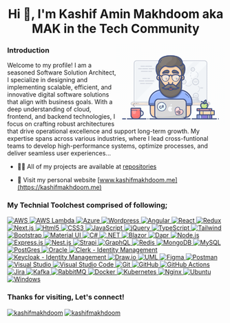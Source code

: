 <h1 align="center">Hi 👋, I'm Kashif Amin Makhdoom aka MAK in the Tech Community</h1>

<img align="right" alt="Coding" width="250" src="https://github.com/kashifmakhdoom/kashifmakhdoom/blob/main/programmer.gif" />
<h3 align="left">Introduction</h3>
<p align="left">
	Welcome to my profile! I am a seasoned Software Solution Architect, I specialize in designing and implementing scalable, 
	efficient, and innovative digital software solutions that align with business goals. With a deep understanding of cloud, 
	frontend, and backend technologies, I focus on crafting robust architectures that drive operational excellence and support 
	long-term growth. My expertise spans across various industries, where I lead cross-funtional teams to develop
        high-performance systems, optimize processes, and deliver seamless user experiences...
</p>

- 👨‍💻 All of my projects are available at [repositories](https://github.com/kashifmakhdoom?tab=repositories)

- 📄 Visit my personal website [www.kashifmakhdoom.me](https://kashifmakhdoom.me)
  
<h3 align="left">My Technial Toolchest comprised of following;</h3>
<p align="left">
  <a href="https://aws.amazon.com" target="_blank" rel="noreferrer"> 
  		<img src="https://skillicons.dev/icons?i=aws" alt="AWS" width="40" height="40"/> 
  	</a>
   <a href="https://aws.amazon.com/lambda" target="_blank" rel="noreferrer"> 
  		<img src="https://cdn.simpleicons.org/awslambda" alt="AWS Lambda" width="40" height="40"/> 
  	</a>
  <a href="https://azure.microsoft.com/en-us" target="_blank" rel="noreferrer"> 
  		<img src="https://skillicons.dev/icons?i=azure" alt="Azure" width="40" height="40"/> 
  	</a>
  <a href="https://wordpress.com" target="_blank" rel="noreferrer"> 
  		<img src="https://skillicons.dev/icons?i=wordpress" alt="Wordpress" width="40" height="40"/> 
  	</a>
	<a href="https://angular.dev/overview" target="_blank" rel="noreferrer"> 
  		<img src="https://skillicons.dev/icons?i=angular" alt="Angular" width="40" height="40"/> 
  	</a>
	<a href="https://react.dev" target="_blank" rel="noreferrer"> 
  		<img src="https://skillicons.dev/icons?i=react" alt="React" width="40" height="40"/> 
  	</a>
	<a href="https://redux.js.org" target="_blank" rel="noreferrer"> 
  		<img src="https://skillicons.dev/icons?i=redux" alt="Redux" width="40" height="40"/> 
  	</a>
	<a href="https://nextjs.org" target="_blank" rel="noreferrer"> 
  		<img src="https://skillicons.dev/icons?i=nextjs" alt="Next.js" width="40" height="40"/> 
  	</a>
	<a href="https://html.com/html5" target="_blank" rel="noreferrer"> 
  		<img src="https://cdn.simpleicons.org/html5" alt="Html5" width="40" height="40"/> 
  	</a>
	<a href="https://developer.mozilla.org/en-US/docs/Web/CSS" target="_blank" rel="noreferrer"> 
  		<img src="https://cdn.simpleicons.org/css3" alt="CSS3" width="40" height="40"/> 
  	</a>
	<a href="https://developer.mozilla.org/en-US/docs/Web/JavaScript" target="_blank" rel="noreferrer"> 
  		<img src="https://skillicons.dev/icons?i=js" alt="JavaScript" width="40" height="40"/> 
  	</a>
	<a href="https://jquery.com" target="_blank" rel="noreferrer"> 
  		<img src="https://skillicons.dev/icons?i=jquery" alt="jQuery" width="40" height="40"/> 
  	</a>
		<a href="https://www.typescriptlang.org" target="_blank" rel="noreferrer"> 
  		<img src="https://skillicons.dev/icons?i=ts" alt="TypeScript" width="40" height="40"/> 
  	</a>
	<a href="https://tailwindcss.com" target="_blank" rel="noreferrer"> 
  		<img src="https://skillicons.dev/icons?i=tailwind" alt="Tailwind" width="40" height="40"/> 
  	</a>
	<a href="https://getbootstrap.com" target="_blank" rel="noreferrer"> 
  		<img src="https://skillicons.dev/icons?i=bootstrap" alt="Bootstrap" width="40" height="40"/> 
  	</a>
	<a href="https://mui.com/material-ui/getting-started" target="_blank" rel="noreferrer"> 
  		<img src="https://skillicons.dev/icons?i=materialui" alt="Material UI" width="40" height="40"/> 
  	</a>
	<a href="https://learn.microsoft.com/en-us/dotnet/csharp" target="_blank" rel="noreferrer"> 
  		<img src="https://skillicons.dev/icons?i=cs" alt="C#" width="40" height="40"/> 
  	</a>
	<a href="https://dotnet.microsoft.com/en-us" target="_blank" rel="noreferrer"> 
  		<img src="https://skillicons.dev/icons?i=dotnet" alt=".NET" width="40" height="40"/> 
  	</a>
	<a href="https://dotnet.microsoft.com/en-us/apps/aspnet/web-apps/blazor" target="_blank" rel="noreferrer"> 
  		<img src="https://cdn.simpleicons.org/blazor" alt="Blazor" width="40" height="40"/> 
  	</a>
	<a href="https://dapr.io" target="_blank" rel="noreferrer"> 
  		<img src="https://cdn.simpleicons.org/dapr" alt="Dapr" width="40" height="40"/> 
  	</a>
	<a href="https://nodejs.org/en" target="_blank" rel="noreferrer"> 
  		<img src="https://skillicons.dev/icons?i=nodejs" alt="Node.js" width="40" height="40"/> 
  	</a>
	<a href="https://expressjs.com" target="_blank" rel="noreferrer"> 
  		<img src="https://skillicons.dev/icons?i=express" alt="Express.js" width="40" height="40"/> 
  	</a>
	<a href="https://nestjs.com" target="_blank" rel="noreferrer"> 
  		<img src="https://skillicons.dev/icons?i=nestjs" alt="Nest.js" width="40" height="40"/> 
  	</a>
	<a href="https://strapi.io" target="_blank" rel="noreferrer"> 
  		<img src="https://cdn.simpleicons.org/strapi" alt="Strapi" width="40" height="40"/> 
  	</a>
	<a href="https://graphql.org" target="_blank" rel="noreferrer"> 
  		<img src="https://skillicons.dev/icons?i=graphql" alt="GraphQL" width="40" height="40"/> 
  	</a>
	<a href="https://redis.io" target="_blank" rel="noreferrer"> 
  		<img src="https://skillicons.dev/icons?i=redis" alt="Redis" width="40" height="40"/> 
  	</a>
	<a href="https://www.mongodb.com" target="_blank" rel="noreferrer"> 
  		<img src="https://skillicons.dev/icons?i=mongodb" alt="MongoDB" width="40" height="40"/> 
  	</a>
	<a href="https://www.mysql.com" target="_blank" rel="noreferrer"> 
  		<img src="https://skillicons.dev/icons?i=mysql" alt="MySQL" width="40" height="40"/> 
  	</a>
	<a href="https://www.postgresql.org" target="_blank" rel="noreferrer"> 
  		<img src="https://skillicons.dev/icons?i=postgres" alt="PostGres" width="40" height="40"/> 
  	</a>
	<a href="https://www.oracle.com" target="_blank" rel="noreferrer"> 
  		<img src="https://cdn.simpleicons.org/oracle" alt="Oracle" width="40" height="40"/> 
  	</a>
		<a href="https://clerk.com" target="_blank" rel="noreferrer"> 
  		<img src="https://cdn.simpleicons.org/clerk" alt="Clerk - Identity Management" width="40" height="40"/> 
  	</a>
	<a href="https://www.keycloak.org" target="_blank" rel="noreferrer"> 
  		<img src="https://cdn.simpleicons.org/keycloak" alt="Keycloak - Identity Management" width="40" height="40"/> 
  	</a>
	<a href="https://app.diagrams.net" target="_blank" rel="noreferrer"> 
  		<img src="https://cdn.simpleicons.org/diagrams.net" alt="Draw.io" width="40" height="40"/> 
  	</a>
	<a href="https://www.uml.org" target="_blank" rel="noreferrer"> 
  		<img src="https://cdn.simpleicons.org/uml" alt="UML" width="40" height="40"/> 
  	</a>
	<a href="https://www.figma.com" target="_blank" rel="noreferrer"> 
  		<img src="https://skillicons.dev/icons?i=figma" alt="Figma" width="40" height="40"/> 
  	</a>
	<a href="https://www.postman.com" target="_blank" rel="noreferrer"> 
  		<img src="https://skillicons.dev/icons?i=postman" alt="Postman" width="40" height="40"/> 
  	</a>
	<a href="https://visualstudio.microsoft.com" target="_blank" rel="noreferrer"> 
  		<img src="https://skillicons.dev/icons?i=visualstudio" alt="Visual Studio" width="40" height="40"/> 
  	</a>
	<a href="https://code.visualstudio.com" target="_blank" rel="noreferrer"> 
  		<img src="https://skillicons.dev/icons?i=vscode" alt="Visual Studio Code" width="40" height="40"/> 
  	</a>
	<a href="https://git-scm.com" target="_blank" rel="noreferrer"> 
  		<img src="https://skillicons.dev/icons?i=git" alt="Git" width="40" height="40"/> 
  	</a>
	<a href="https://github.com" target="_blank" rel="noreferrer"> 
  		<img src="https://skillicons.dev/icons?i=github" alt="GitHub" width="40" height="40"/> 
  	</a>
	<a href="https://docs.github.com/en/actions" target="_blank" rel="noreferrer"> 
  		<img src="https://cdn.simpleicons.org/githubactions" alt="GitHub Actions" width="40" height="40"/> 
  	</a>
		<a href="https://www.atlassian.com/software/jira" target="_blank" rel="noreferrer"> 
  		<img src="https://cdn.simpleicons.org/jira" alt="Jira" width="40" height="40"/> 
  	</a>
	<a href="https://kafka.apache.org" target="_blank" rel="noreferrer"> 
  		<img src="https://skillicons.dev/icons?i=kafka" alt="Kafka" width="40" height="40"/> 
  	</a>
	<a href="https://www.rabbitmq.com" target="_blank" rel="noreferrer"> 
  		<img src="https://skillicons.dev/icons?i=rabbitmq" alt="RabbitMQ" width="40" height="40"/> 
  	</a>
	<a href="https://www.docker.com" target="_blank" rel="noreferrer"> 
  		<img src="https://skillicons.dev/icons?i=docker" alt="Docker" width="40" height="40"/> 
  	</a>
	<a href="https://kubernetes.io" target="_blank" rel="noreferrer"> 
  		<img src="https://skillicons.dev/icons?i=kubernetes" alt="Kubernetes" width="40" height="40"/> 
  	</a>
	<a href="https://nginx.org/en" target="_blank" rel="noreferrer"> 
  		<img src="https://skillicons.dev/icons?i=nginx" alt="Nginx" width="40" height="40"/> 
  	</a>
	<a href="https://ubuntu.com" target="_blank" rel="noreferrer"> 
  		<img src="https://skillicons.dev/icons?i=ubuntu" alt="Ubuntu" width="40" height="40"/> 
  	</a>
	<a href="https://www.microsoft.com/en-us/windows-server" target="_blank" rel="noreferrer"> 
  		<img src="https://skillicons.dev/icons?i=windows" alt="Windows" width="40" height="40"/> 
  	</a>
</p>


<h3 align="left">Thanks for visiting, Let's connect!</h3>
<p align="left">
<a href="https://linkedin.com/in/kashifmakhdoom" target="blank"><img align="center" src="https://skillicons.dev/icons?i=linkedin" alt="kashifmakhdoom" height="30" width="40" /></a>
<a href="mailto:kashifmakhdoom@gmail.com" target="blank"><img align="center" src="https://skillicons.dev/icons?i=gmail" alt="kashifmakhdoom" height="30" width="40" /></a>
</p>
